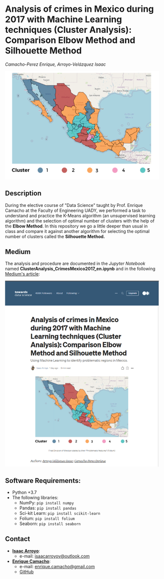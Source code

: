 # Analysis of crimes in Mexico during 2017 with Machine Learning techniques (Cluster Analysis): Comparison Elbow Method and Silhouette Method
_Camacho-Perez Enrique, Arroyo-Velázquez Isaac_

![final_map](figures/map_mex.PNG)

## Description
During the elective course of "Data Science" taught by Prof. Enrique Camacho at the Faculty of Engineering UADY, we performed a task to understand and practice the K-Means algorithm (an unsupervised learning algorithm) and the selection of optimal number of clusters with the help of the **Elbow Method**. In this repository we go a little deeper than usual in class and compare it against another algorithm for selecting the optimal number of clusters called the **Silhouette Method.**

## Medium
The analysis and procedure are documented in the _Jupyter Notebook_ named **ClusterAnalysis_CrimesMexico2017_en.ipynb** and in the following [Medium's article](https://towardsdatascience.com/analysis-of-crimes-in-mexico-during-2017-with-machine-learning-techniques-cluster-analysis-9c25147dfa86):

![mediums_article](figures/medium_article_isaacarroyov.PNG)




## Software Requirements:
* Python +3.7
* The following libraries:
  * NumPy: `pip install numpy`
  * Pandas: `pip install pandas`
  * Sci-kit Learn: `pip install scikit-learn`
  * Folium: `pip install folium`
  * Seaborn: `pip install seaborn`

## Contact
* [**Isaac Arroyo**](https://www.linkedin.com/in/isaac-arroyo/):
  * e-mail: isaacarroyov@outlook.com
* [**Enrique Camacho**](https://www.linkedin.com/in/ekamacho/):
  * e-mail: enrique.camacho@gmail.com
  * [GitHub](https://github.com/enriquecamacho)
